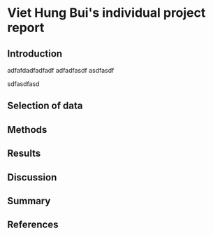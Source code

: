 # Viet Hung Bui's individual project report

## Introduction 
adfafdadfadfadf
adfadfasdf
asdfasdf

sdfasdfasd

## Selection of data 

## Methods

## Results

## Discussion 

## Summary 

## References
